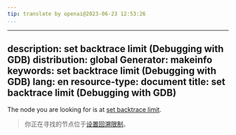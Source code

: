 ```yaml
---
tip: translate by openai@2023-06-23 12:53:26
...
```

---
description: set backtrace limit (Debugging with GDB)
distribution: global
Generator: makeinfo
keywords: set backtrace limit (Debugging with GDB)
lang: en
resource-type: document
title: set backtrace limit (Debugging with GDB)
-----------------------------------------------

The node you are looking for is at [set backtrace limit](Backtrace.html#set-backtrace-limit).

> 你正在寻找的节点位于[设置回溯限制](Backtrace.html#set-backtrace-limit)。
